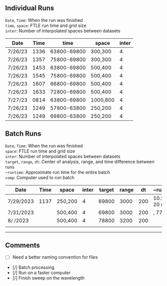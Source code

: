 ## Individual Runs
`Date`, `Time`: When the run was finished  
`time`, `space`: FTLE run time and grid size  
`inter`: Number of interpolated spaces between datasets  

| Date    | Time | time        | space    | inter |
|---------|------|-------------|----------|-------|
| 7/26/23 | 1336 | 63800-69800 | 300,300  | 4     |
| 7/26/23 | 1357 | 75800-69800 | 300,300  | 4     |
| 7/26/23 | 1453 | 63800-69800 | 500,400  | 4     |
| 7/26/23 | 1545 | 75800-69800 | 500,400  | 4     |
| 7/26/23 | 1607 | 66800-69800 | 500,400  | 4     |
| 7/26/23 | 1633 | 72800-69800 | 500,400  | 4     |
| 7/27/23 | 0814 | 63800-69800 | 1000,800 | 4     |
| 7/26/23 | 1249 | 57800-63800 | 250,200  | 4     |
| 7/26/23 | 1249 | 69800-63800 | 250,200  | 4     |

## Batch Runs
`Date`, `Time`: When the run was finished  
`space`: FTLE run time and grid size  
`inter`: Number of interpolated spaces between datasets   
`target`, `range`, `dt`:  Center of analysis, range, and time difference between runs    
`~runtime`: Approximate run time for the entire batch   
`comp`: Computer used to run batch 

| Date      | Time | space   | inter |  target | range | dt  |     ~runtime     | comp |
|-----------|------|---------|-------|---------|-------|-----|------------------|------|
| 7/29/2023 | 1137 | 250,200 | 4     | 69800   | 3000  | 200 | 10.5 hrs, 20 min | hp   |
| 7/31/2023 |      | 500,400 | 4     | 69800   | 3000  | 200 |         , 77 min | hp   |
| 8/  /2023 |      | 500,400 | 4     | 78800   | 3200  | 200 |                  | vr   |      
|           |      |         |       |         |       |     |                  |      |

---
## Comments
- [ ] Need a better naming convention for files
- [/] Batch processing
- [/] Run on a faster computer
- [/] Finish sweep on the wavelength
